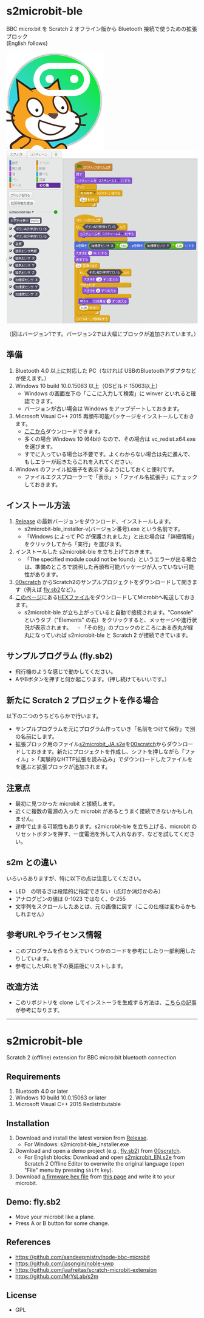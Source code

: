# s2microbit-ble

BBC micro:bit を Scratch 2 オフライン版から Bluetooth 接続で使うための拡張ブロック  
(English follows)

<img alt="s2microbit-ble" src="https://github.com/memakura/s2microbit-ble/blob/master/images/s2microbit-ble.png" width=256>

<img alt="blocks" src="https://github.com/memakura/s2microbit-ble/blob/master/images/blocks.png" width=800>

（図はバージョン1です。バージョン2では大幅にブロックが追加されています。）

## 準備

1. Bluetooth 4.0 以上に対応した PC（なければ USBのBluetoothアダプタなどが使えます。）
1. Windows 10 build 10.0.15063 以上（OSビルド 15063以上）
    - Windows の画面左下の「ここに入力して検索」に winver といれると確認できます。
    - バージョンが古い場合は Windows をアップデートしておきます。
1. Microsoft Visual C++ 2015 再頒布可能パッケージをインストールしておきます。
    - [ここから](https://www.microsoft.com/ja-jp/download/details.aspx?id=52685)ダウンロードできます。
    - 多くの場合 Windows 10 (64bit) なので、その場合は vc_redist.x64.exe を選びます。
    - すでに入っている場合は不要です。よくわからない場合は先に進んで、もしエラーが起きたらこれを入れてください。
1. Windows のファイル拡張子を表示するようにしておくと便利です。
    - ファイルエクスプローラーで「表示」>「ファイル名拡張子」にチェックしておきます。

## インストール方法

1. [Release](https://github.com/memakura/s2microbit-ble/releases) の最新バージョンをダウンロード、インストールします。
    - s2microbit-ble_installer-v(バージョン番号).exe という名前です。
    - 「Windows によって PC が保護されました」と出た場合は「詳細情報」をクリックしてから「実行」を選びます。
1. インストールした s2microbit-ble を立ち上げておきます。
    - 「The specified module could not be found」というエラーが出る場合は、準備のところで説明した再頒布可能パッケージが入っていない可能性があります。
1. [00scratch](https://github.com/memakura/s2microbit-ble/tree/master/00scratch) からScratch2のサンプルプロジェクトをダウンロードして開きます（例えば [fly.sb2](https://github.com/memakura/s2microbit-ble/raw/master/00scratch/fly.sb2)など）。
1. [このページ](https://github.com/memakura/s2microbit-ble/tree/master/00microbit)にある[HEXファイル](https://raw.githubusercontent.com/memakura/s2microbit-ble/master/00microbit/microbit-scratch-extension2.hex)をダウンロードしてMicrobitへ転送しておきます。
    - s2microbit-ble が立ち上がっていると自動で接続されます。"Console" というタブ（"Elements" の右）をクリックすると、メッセージや進行状況が表示されます。
    - 「その他」のブロックのところにある赤丸が緑丸になっていれば s2microbit-ble と Scratch 2 が接続できています。

## サンプルプログラム (fly.sb2)

- 飛行機のような感じで動かしてください。
- AやBボタンを押すと何か起こります。（押し続けてもいいです。）

## 新たに Scratch 2 プロジェクトを作る場合

以下の二つのうちどちらかで行います。
- サンプルプログラムを元にプログラム作っていき「名前をつけて保存」で別の名前にします。
- 拡張ブロック用のファイル[s2microbit_JA.s2e](https://github.com/memakura/s2microbit-ble/raw/master/00scratch/s2microbit_JA.s2e)を[00scratch](https://github.com/memakura/s2microbit-ble/tree/master/00scratch)からダウンロードしておきます。新たにプロジェクトを作成し、シフトを押しながら「ファイル」>「実験的なHTTP拡張を読み込み」でダウンロードしたファイルをを選ぶと拡張ブロックが追加されます。

## 注意点

- 最初に見つかった microbit と接続します。
- 近くに複数の電源の入った microbit があるとうまく接続できないかもしれません。
- 途中で止まる可能性もあります。s2microbit-ble を立ち上げる、microbit のリセットボタンを押す、一度電池を外して入れなおす、などを試してください。

## s2m との違い

いろいろありますが、特に以下の点は注意してください。

- LED　の明るさは段階的に指定できない（点灯か消灯かのみ）
- アナログピンの値は 0-1023 ではなく、0-255
- 文字列をスクロールしたあとは、元の画像に戻す（ここの仕様は変わるかもしれません）

## 参考URLやライセンス情報

- このプログラムを作るうえでいくつかのコードを参考にしたり一部利用したりしています。
- 参考にしたURLを下の英語版にリストします。

## 改造方法

- このリポジトリを clone してインストーラを生成する方法は、[こちらの記事](https://qiita.com/memakura/items/dc5cf2ff39d24ceb53ff)が参考になります。

---

# s2microbit-ble

Scratch 2 (offline) extension for BBC micro:bit bluetooth connection

## Requirements

1. Bluetooth 4.0 or later
1. Windows 10 build 10.0.15063 or later
1. Microsoft Visual C++ 2015 Redistributable

## Installation

1. Download and install the latest version from [Release](https://github.com/memakura/s2microbit-ble/releases).
    - For Windows: s2microbit-ble_installer.exe
1. Download and open a demo project (e.g., [fly.sb2](https://github.com/memakura/s2microbit-ble/raw/master/00scratch/fly.sb2)) from [00scratch](https://github.com/memakura/s2microbit-ble/tree/master/00scratch).
    - For English blocks: Download and open [s2microbit_EN.s2e](https://github.com/memakura/s2microbit-ble/blob/master/00scratch/s2microbit_EN.s2e) from Scratch 2 Offline Editor to overwrite the original language (open "File" menu by pressing `Shift` key).
1. Download [a firmware hex file](https://raw.githubusercontent.com/memakura/s2microbit-ble/master/00microbit/microbit-scratch-extension2.hex) from [this page](https://github.com/memakura/s2microbit-ble/tree/master/00microbit) and write it to your microbit.

## Demo: fly.sb2

- Move your microbit like a plane.
- Press A or B button for some change.

## References

- https://github.com/sandeepmistry/node-bbc-microbit
- https://github.com/jasongin/noble-uwp
- https://github.com/jaafreitas/scratch-microbit-extension
- https://github.com/MrYsLab/s2m

## License

- GPL

